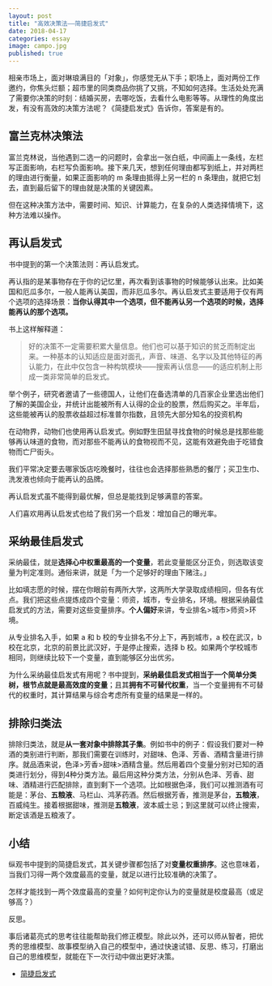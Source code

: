 ```yaml
---
layout: post
title: "高效决策法——简捷启发式"
date: 2018-04-17
categories: essay
image: campo.jpg
published: true
---
```


相亲市场上，面对琳琅满目的「对象」，你感觉无从下手；职场上，面对两份工作邀约，你焦头烂额；超市里的同类商品你挑了又挑，不知如何选择。生活处处充满了需要你决策的时刻：结婚买房，去哪吃饭，去看什么电影等等。从理性的角度出发，有没有高效的决策方法呢？《简捷启发式》告诉你，答案是有的。

## 富兰克林决策法
富兰克林说，当他遇到二选一的问题时，会拿出一张白纸，中间画上一条线，左栏写正面影响，右栏写负面影响。接下来几天，想到任何理由都写到纸上，并对两栏的理由进行衡量，如果正面影响的 m 条理由抵得上另一栏的 n 条理由，就把它划去，直到最后留下的理由就是决策的关键因素。

但在这种决策方法中，需要时间、知识、计算能力，在复杂的人类选择情境下，这种方法难以操作。

## 再认启发式

书中提到的第一个决策法则：再认启发式。

再认指的是某事物存在于你的记忆里，再次看到该事物的时候能够认出来。比如美国和厄瓜多尔，一般人能再认美国，而非厄瓜多尔。再认启发式主要适用于仅有两个选项的选择场景：**当你认得其中一个选项，但不能再认另一个选项的时候，选择能再认的那个选项。**

书上这样解释道：

> 好的决策不一定需要积累大量信息。他们也可以基于知识的贫乏而制定出来。一种基本的认知适应是面对面孔，声音、味道、名字以及其他特征的再认能力，在此中仅包含一种构筑模块——搜索再认信息——的适应机制上形成一类非常简单的启发式。

举个例子，研究者邀请了一些德国人，让他们在备选清单的几百家企业里选出他们了解的美国企业，并统计出能被所有人认得的企业的股票，然后购买之。半年后，这些能被再认的股票收益超过标准普尔指数，且领先大部分知名的投资机构

在动物界，动物们也使用再认启发式。例如野生田鼠寻找食物的时候总是找那些能够再认味道的食物，而对那些不能再认的食物视而不见，这能有效避免由于吃错食物而亡尸街头。

我们平常决定要去哪家饭店吃晚餐时，往往也会选择那些熟悉的餐厅；买卫生巾、洗发液也倾向于能再认的品牌。

再认启发式虽不能得到最优解，但总是能找到足够满意的答案。

人们喜欢用再认启发式也给了我们另一个启发：增加自己的曝光率。

## 采纳最佳启发式

采纳最佳，就是**选择心中权重最高的一个变量**，若此变量能区分正负，则选取该变量为判定准则。通俗来讲，就是「为一个足够好的理由下赌注。」

比如填志愿的时候，摆在你眼前有两所大学，这两所大学录取成绩相同，但各有优点。我们把这些点提炼成四个变量：师资，城市，专业排名，环境。根据采纳最佳启发式的方法，需要对这些变量排序。**个人偏好**来讲，专业排名>城市>师资>环境。

从专业排名入手，如果 a 和 b 校的专业排名不分上下，再到城市，a 校在武汉，b 校在北京，北京的前景比武汉好，于是停止搜索，选择 b 校。如果两个学校城市相同，则继续比较下一个变量，直到能够区分出优劣。

为什么采纳最佳启发式有用呢？书中提到，**采纳最佳启发式相当于一个简单分类树，根节点就是最高效度的变量**；且其**拥有不可替代权重**，当一个变量拥有不可替代的权重时，其计算结果与综合考虑所有变量的结果是一样的。

## 排除归类法

排除归类法，就是**从一套对象中排除其子集**。例如书中的例子：假设我们要对一种酒的类别进行判断，那我们需要在训练时，对甜味、色泽、芳香、酒精含量进行排序。就品酒来说，色泽>芳香>甜味>酒精含量。然后用着四个变量分别对已知的酒类进行划分，得到4种分类方法。最后用这种分类方法，分别从色泽、芳香、甜味、酒精进行匹配排除，直到剩下一个选项。比如根据色泽，我们可以推测酒有可能是：茅台、**五粮液**、马栏山、鸿茅药酒。然后根据芳香，推测是茅台，**五粮液**，百威纯生。接着根据甜味，推测是**五粮液**，波本威士忌；到这里就可以终止搜索，断定该酒是五粮液了。

## 小结

纵观书中提到的简捷启发式，其关键步骤都包括了对**变量权重排序**。这也意味着，当我们习得一两个效度最高的变量，就足以进行比较准确的决策了。

怎样才能找到一两个效度最高的变量？如何判定你认为的变量就是校度最高（或足够高？）

反思。

事后诸葛亮式的思考往往能帮助我们修正模型。除此以外，还可以师从智者，把优秀的思维模型、故事模型纳入自己的模型中，通过快速试错、反思、练习，打磨出自己的思维模型，就能在下一次行动中做出更好决策。

* [简捷启发式](https://book.douban.com/subject/1599035/)

